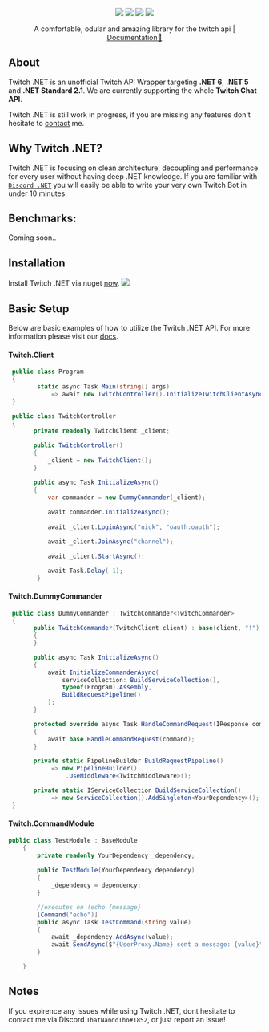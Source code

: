 <p align="center">
 <img src="https://img.shields.io/github/issues-raw/naendo/twitch-net">
 <img src="https://img.shields.io/badge/.NETCore-5.0-ff69b4.svg">
 <img src="https://img.shields.io/github/workflow/status/naendo/twitchwrapper/.NET%20Core">
 <img src="https://img.shields.io/discord/298408053970305024?logo=discord">
</p>

<p align="center">A comfortable, odular and amazing library for the twitch api | <a href="https://naendo.github.io/twitch-net/">Documentation🚀</a></p>

## About

Twitch .NET is an unofficial Twitch API Wrapper targeting **.NET 6**, **.NET 5** and  **.NET Standard 2.1**.
We are currently supporting the whole **Twitch Chat API**.

Twitch .NET is still work in progress, if you are missing any features don't hesitate to [contact](#notes) me.

## Why Twitch .NET?

Twitch .NET is focusing on clean architecture, decoupling and performance for every user without having deep .NET knowledge. If you are familiar with [`Discord .NET`](https://github.com/discord-net/Discord.Net) you will easily be able to write your very own Twitch Bot in under 10 minutes.

## Benchmarks:
Coming soon..

## Installation

Install Twitch .NET via nuget [now](https://www.nuget.org/packages/TwitchNET). <img src="https://img.shields.io/nuget/dt/TwitchNET?logo=nuget">

## Basic Setup

Below are basic examples of how to utilize the Twitch .NET API. For more information please visit our [docs]("https://naendo.github.io/twitch-net/").

#### Twitch.Client

```C#
 public class Program
 {
        static async Task Main(string[] args)
            => await new TwitchController().InitializeTwitchClientAsync();
 }

 public class TwitchController
 {
       private readonly TwitchClient _client;

       public TwitchController()
       {
           _client = new TwitchClient();
       }

       public async Task InitializeAsync()
       {
           var commander = new DummyCommander(_client);
           
           await commander.InitializeAsync();
           
           await _client.LoginAsync("nick", "oauth:oauth");

           await _client.JoinAsync("channel");

           await _client.StartAsync();

           await Task.Delay(-1);
        }
```

#### Twitch.DummyCommander

```c#
 public class DummyCommander : TwitchCommander<TwitchCommander>
 {
       public TwitchCommander(TwitchClient client) : base(client, "!")
       {
       }

       public async Task InitializeAsync()
       {
           await InitializeCommanderAsync(
               serviceCollection: BuildServiceCollection(),
               typeof(Program).Assembly,
               BuildRequestPipeline()
           );
       }

       protected override async Task HandleCommandRequest(IResponse command)
       {
           await base.HandleCommandRequest(command);
       }

       private static PipelineBuilder BuildRequestPipeline()
            => new PipelineBuilder()
                .UseMiddleware<TwitchMiddleware>();

       private static IServiceCollection BuildServiceCollection()
            => new ServiceCollection().AddSingleton<YourDependency>();
 }

```



#### Twitch.CommandModule

```C#  
public class TestModule : BaseModule
    {
        private readonly YourDependency _dependency;
        
        public TestModule(YourDependency dependency)
        {
            _dependency = dependency;
        }

        //executes on !echo {message}
        [Command("echo")]
        public async Task TestCommand(string value)
        {
            await _dependency.AddAsync(value);
            await SendAsync($"{UserProxy.Name} sent a message: {value}");
        }

    }

```


## Notes
If you expirence any issues while using Twitch .NET, dont hesitate to contact me via Discord `ThatNandoTho#1852`, or just report an issue!

